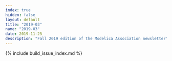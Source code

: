 ```yaml
---
index: true
hidden: false
layout: default
title: "2019-03"
name: "2019-03"
date: 2019-11-25
description: "Fall 2019 edition of the Modelica Association newsletter"
---
```


{% include build_issue_index.md %}
